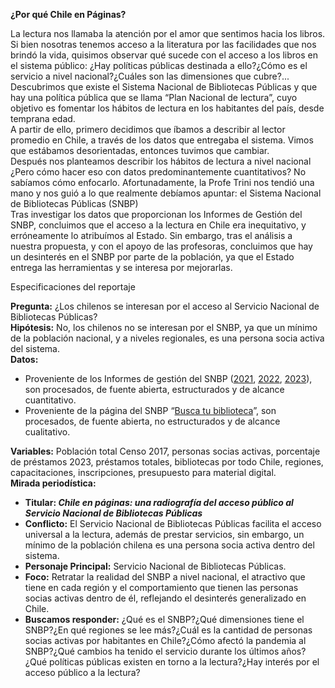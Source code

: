 **¿Por qué Chile en Páginas?**

La lectura nos llamaba la atención por el amor que sentimos hacia los libros. Si bien nosotras tenemos acceso a la literatura por las facilidades que nos brindó la vida, quisimos observar qué sucede con el acceso a los libros en el sistema público: ¿Hay políticas públicas destinada a ello?¿Cómo es el servicio a nivel nacional?¿Cuáles son las dimensiones que cubre?...   
Descubrimos que existe el Sistema Nacional de Bibliotecas Públicas y que hay una política pública que se llama “Plan Nacional de lectura”, cuyo objetivo es fomentar los hábitos de lectura en los habitantes del país, desde temprana edad.   
A partir de ello, primero decidimos que íbamos a describir al lector promedio en Chile, a través de los datos que entregaba el sistema. Vimos que estábamos desorientadas, entonces tuvimos que cambiar.  
Después nos planteamos describir los hábitos de lectura a nivel nacional ¿Pero cómo hacer eso con datos predominantemente cuantitativos? No sabíamos cómo enfocarlo. Afortunadamente, la Profe Trini nos tendió una mano y nos guió a lo que realmente debíamos apuntar: el Sistema Nacional de Bibliotecas Públicas (SNBP)  
Tras investigar los datos que proporcionan los Informes de Gestión del SNBP, concluimos que el acceso a la lectura en Chile era inequitativo, y erróneamente lo atribuímos al Estado. Sin embargo, tras el análisis a nuestra propuesta, y con el apoyo de las profesoras, concluimos que hay un desinterés en el SNBP por parte de la población, ya que el Estado entrega las herramientas y se interesa por mejorarlas. 

Especificaciones del reportaje

**Pregunta:** ¿Los chilenos se interesan por el acceso al Servicio Nacional de Bibliotecas Públicas?  
**Hipótesis:** No, los chilenos no se interesan por el SNBP, ya que un mínimo de la población nacional, y a niveles regionales, es una persona socia activa del sistema.   
**Datos:** 

- Proveniente de los Informes de gestión del SNBP ([2021](https://www.bibliotecaspublicas.gob.cl/sites/www.bibliotecaspublicas.gob.cl/files/2022-04/SNBP_informe2021_VF.pdf), [2022](https://www.bibliotecaspublicas.gob.cl/sites/www.bibliotecaspublicas.gob.cl/files/2023-04/SNBP_informe2022_1503_0.pdf), [2023](https://www.bibliotecaspublicas.gob.cl/sites/www.bibliotecaspublicas.gob.cl/files/2024-04/SNBP_informe2023_final.pdf)), son procesados, de fuente abierta, estructurados y de alcance cuantitativo.  
- Proveniente de la página del SNBP “[Busca tu biblioteca](https://www.bibliotecaspublicas.gob.cl/buscar-biblioteca)”, son procesados, de fuente abierta, no estructurados y de alcance cualitativo. 

**Variables:** Población total Censo 2017, personas socias activas, porcentaje de préstamos 2023, préstamos totales, bibliotecas por todo Chile, regiones, capacitaciones, inscripciones, presupuesto para material digital.   
**Mirada periodística:** 

- **Titular: *Chile en páginas: una radiografía del acceso público al Servicio Nacional de Bibliotecas Públicas***  
- **Conflicto:** El Servicio Nacional de Bibliotecas Públicas facilita el acceso universal a la lectura, además de prestar servicios, sin embargo, un mínimo de la población chilena es una persona socia activa dentro del sistema.   
- **Personaje Principal:** Servicio Nacional de Bibliotecas Públicas.  
- **Foco:** Retratar la realidad del SNBP a nivel nacional, el atractivo que tiene en cada región y el comportamiento que tienen las personas socias activas dentro de él, reflejando el desinterés generalizado en Chile.   
- **Buscamos responder:** ¿Qué es el SNBP?¿Qué dimensiones tiene el SNBP?¿En qué regiones se lee más?¿Cuál es la cantidad de personas socias activas por habitantes en Chile?¿Cómo afectó la pandemia al SNBP?¿Qué cambios ha tenido el servicio durante los últimos años?¿Qué políticas públicas existen en torno a la lectura?¿Hay interés por el acceso público a la lectura?

|  |
| :---- |

|  |
| :---- |

